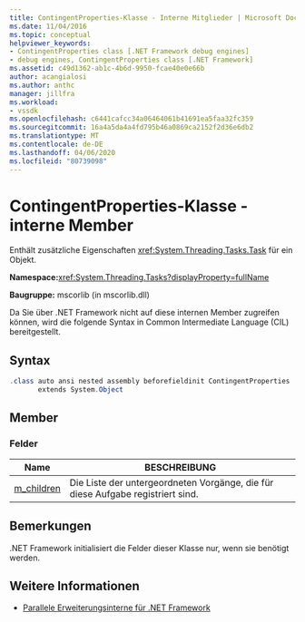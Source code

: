 ```yaml
---
title: ContingentProperties-Klasse - Interne Mitglieder | Microsoft Docs
ms.date: 11/04/2016
ms.topic: conceptual
helpviewer_keywords:
- ContingentProperties class [.NET Framework debug engines]
- debug engines, ContingentProperties class [.NET Framework]
ms.assetid: c49d1362-ab1c-4b6d-9950-fcae40e0e66b
author: acangialosi
ms.author: anthc
manager: jillfra
ms.workload:
- vssdk
ms.openlocfilehash: c6441cafcc34a06464061b41691ea5faa32fc359
ms.sourcegitcommit: 16a4a5da4a4fd795b46a0869ca2152f2d36e6db2
ms.translationtype: MT
ms.contentlocale: de-DE
ms.lasthandoff: 04/06/2020
ms.locfileid: "80739098"
---
```

# <a name="contingentproperties-class---internal-members"></a>ContingentProperties-Klasse - interne Member
Enthält zusätzliche Eigenschaften <xref:System.Threading.Tasks.Task> für ein Objekt.

 **Namespace:**<xref:System.Threading.Tasks?displayProperty=fullName>

 **Baugruppe:** mscorlib (in mscorlib.dll)

 Da Sie über .NET Framework nicht auf diese internen Member zugreifen können, wird die folgende Syntax in Common Intermediate Language (CIL) bereitgestellt.

## <a name="syntax"></a>Syntax

```csharp
.class auto ansi nested assembly beforefieldinit ContingentProperties
       extends System.Object
```

## <a name="members"></a>Member

### <a name="fields"></a>Felder

|Name|BESCHREIBUNG|
|----------|-----------------|
|[m_children](../../extensibility/debugger/m-children-field.md)|Die Liste der untergeordneten Vorgänge, die für diese Aufgabe registriert sind.|

## <a name="remarks"></a>Bemerkungen
 .NET Framework initialisiert die Felder dieser Klasse nur, wenn sie benötigt werden.

## <a name="see-also"></a>Weitere Informationen
- [Parallele Erweiterungsinterne für .NET Framework](../../extensibility/debugger/parallel-extension-internals-for-the-dotnet-framework.md)
